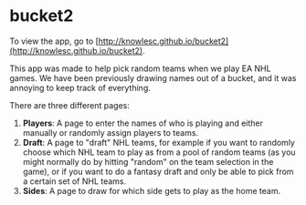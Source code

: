 # bucket2

To view the app, go to [http://knowlesc.github.io/bucket2](http://knowlesc.github.io/bucket2).

This app was made to help pick random teams when we play EA NHL games. We have been previously drawing names out of a bucket, and it was annoying to keep track of everything. 

There are three different pages:

1. **Players**: A page to enter the names of who is playing and either manually or randomly assign players to teams.
2. **Draft**: A page to "draft" NHL teams, for example if you want to randomly choose which NHL team to play as from a pool of random teams (as you might normally do by hitting "random" on the team selection in the game), or if you want to do a fantasy draft and only be able to pick from a certain set of NHL teams. 
3. **Sides**: A page to draw for which side gets to play as the home team.
